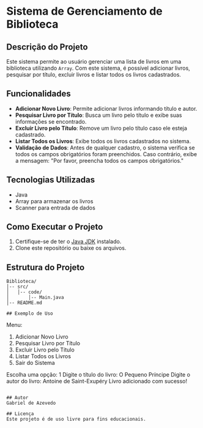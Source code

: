 # Sistema de Gerenciamento de Biblioteca

## Descrição do Projeto
Este sistema permite ao usuário gerenciar uma lista de livros em uma biblioteca utilizando `Array`. Com este sistema, é possível adicionar livros, pesquisar por título, excluir livros e listar todos os livros cadastrados.

## Funcionalidades
- **Adicionar Novo Livro**: Permite adicionar livros informando título e autor.
- **Pesquisar Livro por Título**: Busca um livro pelo título e exibe suas informações se encontrado.
- **Excluir Livro pelo Título**: Remove um livro pelo título caso ele esteja cadastrado.
- **Listar Todos os Livros**: Exibe todos os livros cadastrados no sistema.
- **Validação de Dados**: Antes de qualquer cadastro, o sistema verifica se todos os campos obrigatórios foram preenchidos. Caso contrário, exibe a mensagem: "Por favor, preencha todos os campos obrigatórios."

## Tecnologias Utilizadas
- Java
- Array para armazenar os livros
- Scanner para entrada de dados

## Como Executar o Projeto
1. Certifique-se de ter o [Java JDK](https://www.oracle.com/java/technologies/javase-downloads.html) instalado.
2. Clone este repositório ou baixe os arquivos.


## Estrutura do Projeto
```
Biblioteca/
│-- src/
│   │-- code/
│       │-- Main.java
│-- README.md

## Exemplo de Uso
```
Menu:
1. Adicionar Novo Livro
2. Pesquisar Livro por Título
3. Excluir Livro pelo Título
4. Listar Todos os Livros
5. Sair do Sistema

Escolha uma opção: 1
Digite o título do livro: O Pequeno Príncipe
Digite o autor do livro: Antoine de Saint-Exupéry
Livro adicionado com sucesso!
```

## Autor
Gabriel de Azevedo

## Licença
Este projeto é de uso livre para fins educacionais.

